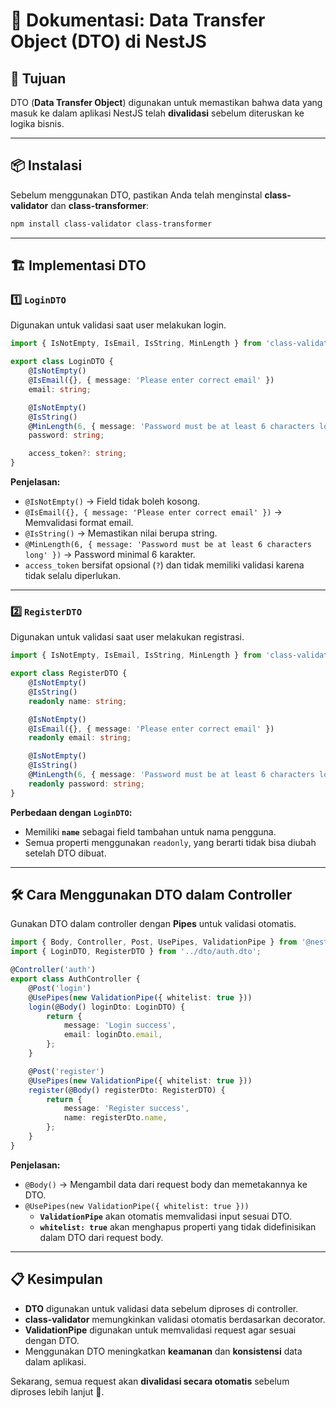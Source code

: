 # 📌 Dokumentasi: Data Transfer Object (DTO) di NestJS  

## 🎯 Tujuan  
DTO (**Data Transfer Object**) digunakan untuk memastikan bahwa data yang masuk ke dalam aplikasi NestJS telah **divalidasi** sebelum diteruskan ke logika bisnis.  

---

## 📦 Instalasi  
Sebelum menggunakan DTO, pastikan Anda telah menginstal **class-validator** dan **class-transformer**:  

```sh
npm install class-validator class-transformer
```

---

## 🏗️ Implementasi DTO  

### 1️⃣ `LoginDTO`  
Digunakan untuk validasi saat user melakukan login.  

```ts
import { IsNotEmpty, IsEmail, IsString, MinLength } from 'class-validator';

export class LoginDTO {
    @IsNotEmpty()
    @IsEmail({}, { message: 'Please enter correct email' })
    email: string;

    @IsNotEmpty()
    @IsString()
    @MinLength(6, { message: 'Password must be at least 6 characters long' })
    password: string;

    access_token?: string;
}
```

**Penjelasan:**  
- `@IsNotEmpty()` → Field tidak boleh kosong.  
- `@IsEmail({}, { message: 'Please enter correct email' })` → Memvalidasi format email.  
- `@IsString()` → Memastikan nilai berupa string.  
- `@MinLength(6, { message: 'Password must be at least 6 characters long' })` → Password minimal 6 karakter.  
- `access_token` bersifat opsional (`?`) dan tidak memiliki validasi karena tidak selalu diperlukan.  

---

### 2️⃣ `RegisterDTO`  
Digunakan untuk validasi saat user melakukan registrasi.  

```ts
import { IsNotEmpty, IsEmail, IsString, MinLength } from 'class-validator';

export class RegisterDTO {
    @IsNotEmpty()
    @IsString()
    readonly name: string;

    @IsNotEmpty()
    @IsEmail({}, { message: 'Please enter correct email' })
    readonly email: string;

    @IsNotEmpty()
    @IsString()
    @MinLength(6, { message: 'Password must be at least 6 characters long' })
    readonly password: string;
}
```

**Perbedaan dengan `LoginDTO`:**  
- Memiliki **`name`** sebagai field tambahan untuk nama pengguna.  
- Semua properti menggunakan `readonly`, yang berarti tidak bisa diubah setelah DTO dibuat.  

---

## 🛠️ Cara Menggunakan DTO dalam Controller  

Gunakan DTO dalam controller dengan **Pipes** untuk validasi otomatis.  

```ts
import { Body, Controller, Post, UsePipes, ValidationPipe } from '@nestjs/common';
import { LoginDTO, RegisterDTO } from '../dto/auth.dto';

@Controller('auth')
export class AuthController {
    @Post('login')
    @UsePipes(new ValidationPipe({ whitelist: true }))
    login(@Body() loginDto: LoginDTO) {
        return {
            message: 'Login success',
            email: loginDto.email,
        };
    }

    @Post('register')
    @UsePipes(new ValidationPipe({ whitelist: true }))
    register(@Body() registerDto: RegisterDTO) {
        return {
            message: 'Register success',
            name: registerDto.name,
        };
    }
}
```

**Penjelasan:**  
- `@Body()` → Mengambil data dari request body dan memetakannya ke DTO.  
- `@UsePipes(new ValidationPipe({ whitelist: true }))`  
  - **`ValidationPipe`** akan otomatis memvalidasi input sesuai DTO.  
  - **`whitelist: true`** akan menghapus properti yang tidak didefinisikan dalam DTO dari request body.  

---

## 📋 Kesimpulan  
- **DTO** digunakan untuk validasi data sebelum diproses di controller.  
- **class-validator** memungkinkan validasi otomatis berdasarkan decorator.  
- **ValidationPipe** digunakan untuk memvalidasi request agar sesuai dengan DTO.  
- Menggunakan DTO meningkatkan **keamanan** dan **konsistensi** data dalam aplikasi.  

Sekarang, semua request akan **divalidasi secara otomatis** sebelum diproses lebih lanjut 🚀.